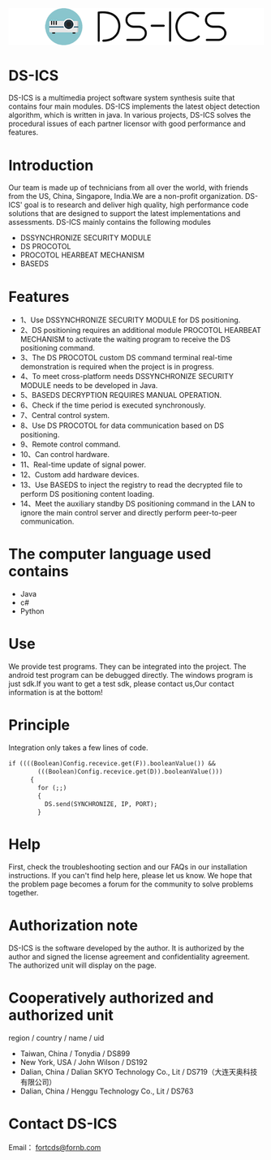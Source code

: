 ![Image](https://github.com/FORTCDS/DS-ICS/blob/master/DS_ICS.png)
# DS-ICS
DS-ICS is a multimedia project software system synthesis suite that contains four main modules.
DS-ICS implements the latest object detection algorithm, which is written in java.
In various projects, DS-ICS solves the procedural issues of each partner licensor with good performance and features.

# Introduction
Our team is made up of technicians from all over the world, with friends from the US, China, Singapore, India.We are a non-profit organization.
DS-ICS' goal is to research and deliver high quality, high performance code solutions that are designed to support the latest implementations and assessments.
DS-ICS mainly contains the following modules
* DSSYNCHRONIZE SECURITY MODULE
* DS PROCOTOL
* PROCOTOL HEARBEAT MECHANISM
* BASEDS

# Features
* 1、Use DSSYNCHRONIZE SECURITY MODULE for DS positioning.
* 2、DS positioning requires an additional module PROCOTOL HEARBEAT MECHANISM to activate the waiting program to receive the DS positioning command.
* 3、The DS PROCOTOL custom DS command terminal real-time demonstration is required when the project is in progress.
* 4、To meet cross-platform needs DSSYNCHRONIZE SECURITY MODULE needs to be developed in Java.
* 5、BASEDS DECRYPTION REQUIRES MANUAL OPERATION.
* 6、Check if the time period is executed synchronously.
* 7、Central control system.
* 8、Use DS PROCOTOL for data communication based on DS positioning.
* 9、Remote control command.
* 10、Can control hardware.
* 11、Real-time update of signal power.
* 12、Custom add hardware devices.
* 13、Use BASEDS to inject the registry to read the decrypted file to perform DS positioning content loading.
* 14、Meet the auxiliary standby DS positioning command in the LAN to ignore the main control server and directly perform peer-to-peer communication.



# The computer language used contains
* Java
* c#
* Python

# Use
We provide test programs. They can be integrated into the project. The android test program can be debugged directly. The windows program is just sdk.If you want to get a test sdk, please contact us,Our contact information is at the bottom!

# Principle
Integration only takes a few lines of code.
```
if ((((Boolean)Config.recevice.get(F)).booleanValue()) && 
        (((Boolean)Config.recevice.get(D)).booleanValue()))
      {
        for (;;)
        {
          DS.send(SYNCHRONIZE, IP, PORT);
        }
```     
# Help
First, check the troubleshooting section and our FAQs in our installation instructions. If you can't find help here, please let us know. We hope that the problem page becomes a forum for the community to solve problems together.

# Authorization note
DS-ICS is the software developed by the author. It is authorized by the author and signed the license agreement and confidentiality agreement. The authorized unit will display on the page.

# Cooperatively authorized and authorized unit
region / country / name / uid

* Taiwan, China / Tonydia / DS899
* New York, USA / John Wilson / DS192
* Dalian, China / Dalian SKYO Technology Co., Lit / DS719（大连天奥科技有限公司）
* Dalian, China / Henggu Technology Co., Lit / DS763

# Contact DS-ICS
Email： fortcds@fornb.com

